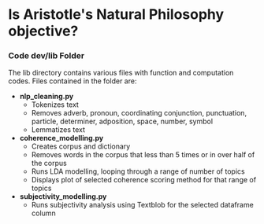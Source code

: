 # Is Aristotle's Natural Philosophy objective?

### Code dev/lib Folder

The lib directory contains various files with function and computation codes. Files contained in the folder are:

 - **nlp_cleaning.py**
	 - Tokenizes text
	 - Removes adverb, pronoun, coordinating conjunction, punctuation, particle, determiner, adposition, space, number, symbol
	 - Lemmatizes text
 - **coherence_modelling.py**
	 - Creates corpus and dictionary
	 - Removes words in the corpus that less than 5 times or in over half of the corpus
	 - Runs LDA modelling, looping through a range of number of topics
	 - Displays plot of selected coherence scoring method for that range of topics
 - **subjectivity_modelling.py**
	 - Runs subjectivity analysis using Textblob for the selected dataframe column